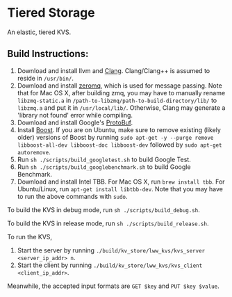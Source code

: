 # Tiered Storage

An elastic, tiered KVS.

## Build Instructions:

1. Download and install llvm and [Clang](http://llvm.org/docs/GettingStarted.html). Clang/Clang++ is assumed to reside in `/usr/bin/`.
2. Download and install [zeromq](http://zeromq.org/intro:get-the-software), which is used for message passing. Note that for Mac OS X, after building zmq, you may have to manually rename `libzmq-static.a` in `/path-to-libzmq/path-to-build-directory/lib/` to `libzmq.a` and put it in `/usr/local/lib/`. Otherwise, Clang may generate a 'library not found' error while compiling.
3. Download and install Google's [ProtoBuf](https://github.com/google/protobuf).
4. Install [Boost](http://www.boost.org/doc/libs/1_65_1/more/getting_started/unix-variants.html). If you are on Ubuntu, make sure to remove existing (likely older) versions of Boost by running `sudo apt-get -y --purge remove libboost-all-dev libboost-doc libboost-dev` followed by `sudo apt-get autoremove`.
4. Run `sh ./scripts/build_googletest.sh` to build Google Test.
5. Run `sh ./scripts/build_googlebenchmark.sh` to build Google Benchmark.
6. Download and install Intel TBB. For Mac OS X, run `brew install tbb`. For Ubuntu/Linux, run `apt-get install libtbb-dev`. Note that you may have to run the above commands with `sudo`.

To build the KVS in debug mode, run `sh ./scripts/build_debug.sh`.

To build the KVS in release mode, run `sh ./scripts/build_release.sh`.

To run the KVS,

1. Start the server by running `./build/kv_store/lww_kvs/kvs_server <server_ip_addr> n`.
2. Start the client by running `./build/kv_store/lww_kvs/kvs_client <client_ip_addr>`.

Meanwhile, the accepted input formats are `GET $key` and `PUT $key $value`.
